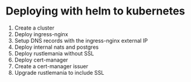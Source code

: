 # Deploying with helm to kubernetes

1. Create a cluster
1. Deploy ingress-nginx
1. Setup DNS records with the ingress-nginx external IP
1. Deploy internal nats and postgres
1. Deploy rustlemania without SSL
1. Deploy cert-manager
1. Create a cert-manager issuer
1. Upgrade rustlemania to include SSL
